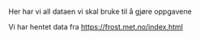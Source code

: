 Her har vi all dataen vi skal bruke til å gjøre oppgavene

Vi har hentet data fra https://frost.met.no/index.html

